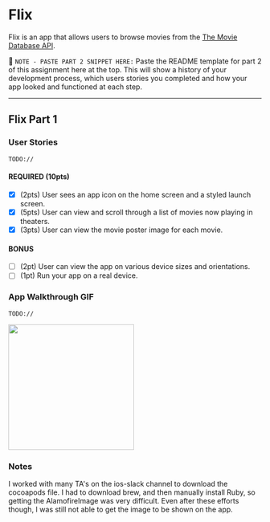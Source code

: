 # Flix

Flix is an app that allows users to browse movies from the [The Movie Database API](http://docs.themoviedb.apiary.io/#).

📝 `NOTE - PASTE PART 2 SNIPPET HERE:` Paste the README template for part 2 of this assignment here at the top. This will show a history of your development process, which users stories you completed and how your app looked and functioned at each step.

---

## Flix Part 1

### User Stories
`TODO://`

#### REQUIRED (10pts)
- [x] (2pts) User sees an app icon on the home screen and a styled launch screen.
- [x] (5pts) User can view and scroll through a list of movies now playing in theaters.
- [x] (3pts) User can view the movie poster image for each movie.

#### BONUS
- [ ] (2pt) User can view the app on various device sizes and orientations.
- [ ] (1pt) Run your app on a real device.

### App Walkthrough GIF
`TODO://` 

<img src="https://im3.ezgif.com/tmp/ezgif-3-a6430640605f.gif" width=250><br>

### Notes
I worked with many TA's on the ios-slack channel to download the cocoapods file. I had to download brew, and then manually install Ruby, so getting the AlamofireImage was very difficult. Even after these efforts though, I was still not able to get the image to be shown on the app. 
